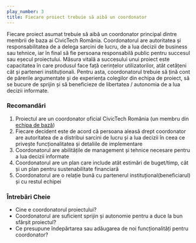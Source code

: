 ```yaml
---
play_number: 3
title: Fiecare proiect trebuie să aibă un coordonator
---
```


Fiecare proiect asumat trebuie să aibă un coordonator principal dintre membrii de baza ai CivicTech România.
Coordonatorul are autoritatea și responsabilitatea de a delega sarcini de lucru, de a lua decizii de business sau tehnice, iar în final să fie persoana responsabilă public pentru succesul sau eșecul proiectului. Măsura vitală a succesului unui proiect este capacitatea în care produsul face față cerințelor utilizatorilor, atât cetățeni cât și parteneri instituționali. Pentru asta, coordonatorul trebuie să țină cont de părerile argumentate și de experiența colegilor din echipa de proiect, să se bucure de sprijin și să beneficieze de libertatea / autonomia de a lua decizii informate. 

### Recomandări
1. Proiectul are un coordonator oficial CivicTech România (un membru din [echipa de bază](https://civictech.ro/cine-suntem#povestea))
2. Fiecare decident este de acord că persoana aleasă drept coordonator are autoritatea de a distribui sarcini de lucru și a lua decizii în ceea ce privește funcționalitatea și detaliile de implementare
3. Coordonatorul are abilitățile de management și tehnice necesare pentru a lua decizii informate
4. Coordonatorul are un plan care include atât estimări de buget/timp, cât și un plan pentru sustenabilitate financiară
5. Coordonatorul are o relație bună cu partenerul instituțional(beneficiarul) și cu restul echipei

### Întrebări Cheie
- Cine e coordonatorul proiectului?
- Coordonatorul are suficient sprijin și autonomie pentru a duce la bun sfârșit proiectul?
- Ce presupune îndepărtarea sau adăugarea de noi funcționalități pentru coordonator? 
